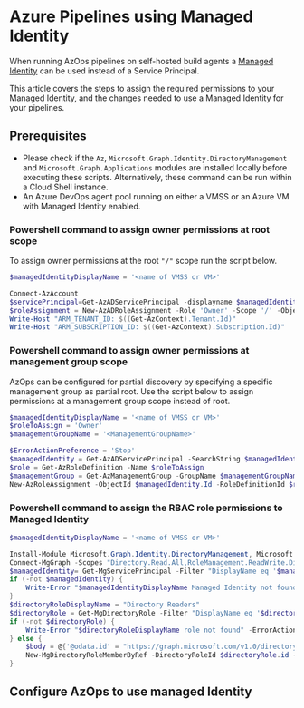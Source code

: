 # Azure Pipelines using Managed Identity

When running AzOps pipelines on self-hosted build agents a [Managed Identity](https://docs.microsoft.com/azure/active-directory/managed-identities-azure-resources/overview) can be used instead of a Service Principal.

This article covers the steps to assign the required permissions to your Managed Identity, and the changes needed to use a Managed Identity for your pipelines.

## Prerequisites

- Please check if the `Az`, `Microsoft.Graph.Identity.DirectoryManagement` and `Microsoft.Graph.Applications` modules are installed locally before executing these scripts. Alternatively, these command can be run within a Cloud Shell instance.
- An Azure DevOps agent pool running on either a VMSS or an Azure VM with Managed Identity enabled.

### Powershell command to assign owner permissions at root scope

To assign owner permissions at the root `"/"` scope run the script below.

```powershell
$managedIdentityDisplayName = '<name of VMSS or VM>'

Connect-AzAccount
$servicePrincipal=Get-AzADServicePrincipal -displayname $managedIdentityDisplayName
$roleAssignment = New-AzADRoleAssignment -Role 'Owner' -Scope '/' -ObjectId $servicePrincipal.Id
Write-Host "ARM_TENANT_ID: $((Get-AzContext).Tenant.Id)"
Write-Host "ARM_SUBSCRIPTION_ID: $((Get-AzContext).Subscription.Id)"
```

### Powershell command to assign owner permissions at management group scope

AzOps can be configured for partial discovery by specifying a specific management group as partial root. Use the script below to assign permissions at a management group scope instead of root.

```powershell
$managedIdentityDisplayName = '<name of VMSS or VM>'
$roleToAssign = 'Owner'
$managementGroupName = '<ManagementGroupName>'

$ErrorActionPreference = 'Stop'
$managedIdentity = Get-AzADServicePrincipal -SearchString $managedIdentityDisplayName
$role = Get-AzRoleDefinition -Name $roleToAssign
$managementGroup = Get-AzManagementGroup -GroupName $managementGroupName
New-AzRoleAssignment -ObjectId $managedIdentity.Id -RoleDefinitionId $role.Id -Scope $managementGroup.Id
```

### Powershell command to assign the RBAC role permissions to Managed Identity

```powershell
$managedIdentityDisplayName = '<name of VMSS or VM>'

Install-Module Microsoft.Graph.Identity.DirectoryManagement, Microsoft.Graph.Applications
Connect-MgGraph -Scopes "Directory.Read.All,RoleManagement.ReadWrite.Directory"
$managedIdentity= Get-MgServicePrincipal -Filter "DisplayName eq '$managedIdentityDisplayName'"
if (-not $managedIdentity) {
    Write-Error "$managedIdentityDisplayName Managed Identity not found" -ErrorAction 'Stop'
}
$directoryRoleDisplayName = "Directory Readers"
$directoryRole = Get-MgDirectoryRole -Filter "DisplayName eq '$directoryRoleDisplayName'"
if (-not $directoryRole) {
    Write-Error "$directoryRoleDisplayName role not found" -ErrorAction 'Stop'
} else {
    $body = @{'@odata.id' = "https://graph.microsoft.com/v1.0/directoryObjects/$($managedIdentity.Id)"}
    New-MgDirectoryRoleMemberByRef -DirectoryRoleId $directoryRole.id -BodyParameter $body
}
```

## Configure AzOps to use managed Identity

